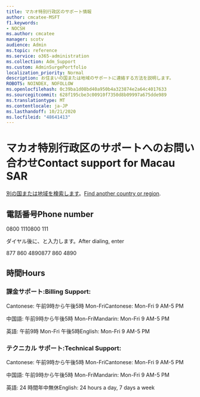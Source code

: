 ```yaml
---
title: マカオ特別行政区のサポート情報
author: cmcatee-MSFT
f1.keywords:
- NOCSH
ms.author: cmcatee
manager: scotv
audience: Admin
ms.topic: reference
ms.service: o365-administration
ms.collection: Adm_Support
ms.custom: AdminSurgePortfolio
localization_priority: Normal
description: お住まいの国または地域のサポートに連絡する方法を説明します。
ROBOTS: NOINDEX, NOFOLLOW
ms.openlocfilehash: 0c39ba1d08bd40a950b4a323874e2a64c4017633
ms.sourcegitcommit: 628f195cbe3c00910f7350d8b09997a675dde989
ms.translationtype: MT
ms.contentlocale: ja-JP
ms.lasthandoff: 10/21/2020
ms.locfileid: "48641413"
---
```

# <a name="contact-support-for-macau-sar"></a><span data-ttu-id="f70e2-103">マカオ特別行政区のサポートへのお問い合わせ</span><span class="sxs-lookup"><span data-stu-id="f70e2-103">Contact support for Macau SAR</span></span>

<span data-ttu-id="f70e2-104">[別の国または地域を検索します](../contact-support-for-business-products.md)。</span><span class="sxs-lookup"><span data-stu-id="f70e2-104">[Find another country or region](../contact-support-for-business-products.md).</span></span>

## <a name="phone-number"></a><span data-ttu-id="f70e2-105">電話番号</span><span class="sxs-lookup"><span data-stu-id="f70e2-105">Phone number</span></span>
<span data-ttu-id="f70e2-106">0800 111</span><span class="sxs-lookup"><span data-stu-id="f70e2-106">0800 111</span></span>

<span data-ttu-id="f70e2-107">ダイヤル後に、と入力します。</span><span class="sxs-lookup"><span data-stu-id="f70e2-107">After dialing, enter</span></span>

<span data-ttu-id="f70e2-108">877 860 4890</span><span class="sxs-lookup"><span data-stu-id="f70e2-108">877 860 4890</span></span>

## <a name="hours"></a><span data-ttu-id="f70e2-109">時間</span><span class="sxs-lookup"><span data-stu-id="f70e2-109">Hours</span></span>
### <a name="billing-support"></a><span data-ttu-id="f70e2-110">課金サポート:</span><span class="sxs-lookup"><span data-stu-id="f70e2-110">Billing Support:</span></span>

<span data-ttu-id="f70e2-111">Cantonese: 午前9時から午後5時 Mon-Fri</span><span class="sxs-lookup"><span data-stu-id="f70e2-111">Cantonese: Mon-Fri 9 AM-5 PM</span></span>

<span data-ttu-id="f70e2-112">中国語: 午前9時から午後5時 Mon-Fri</span><span class="sxs-lookup"><span data-stu-id="f70e2-112">Mandarin: Mon-Fri 9 AM-5 PM</span></span>

<span data-ttu-id="f70e2-113">英語: 午前9時 Mon-Fri 午後5時</span><span class="sxs-lookup"><span data-stu-id="f70e2-113">English: Mon-Fri 9 AM-5 PM</span></span>

### <a name="technical-support"></a><span data-ttu-id="f70e2-114">テクニカル サポート:</span><span class="sxs-lookup"><span data-stu-id="f70e2-114">Technical Support:</span></span>

<span data-ttu-id="f70e2-115">Cantonese: 午前9時から午後5時 Mon-Fri</span><span class="sxs-lookup"><span data-stu-id="f70e2-115">Cantonese: Mon-Fri 9 AM-5 PM</span></span>

<span data-ttu-id="f70e2-116">中国語: 午前9時から午後5時 Mon-Fri</span><span class="sxs-lookup"><span data-stu-id="f70e2-116">Mandarin: Mon-Fri 9 AM-5 PM</span></span>

<span data-ttu-id="f70e2-117">英語: 24 時間年中無休</span><span class="sxs-lookup"><span data-stu-id="f70e2-117">English: 24 hours a day, 7 days a week</span></span>

